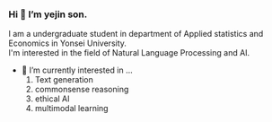 ### Hi 👋  I’m yejin son.

I am a undergraduate student in department of Applied statistics and  Economics in Yonsei University.  
I'm interested in the field of Natural Language Processing and AI.  

- 🔭 I’m currently interested in ...  
  1. Text generation
  2. commonsense reasoning 
  3. ethical AI 
  4. multimodal learning 

  

